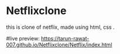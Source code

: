 # Netflixclone
this is clone of netflix, made using html, css .

#live preview:  https://tarun-rawat-007.github.io/Netflixclone/Netflix/index.html
